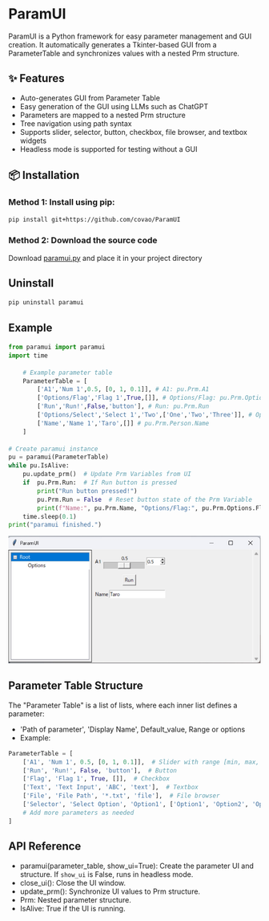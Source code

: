 # ParamUI

ParamUI is a Python framework for easy parameter management and GUI creation. It automatically generates a Tkinter-based GUI from a ParameterTable and synchronizes values with a nested Prm structure.

## ✨ Features
- Auto-generates GUI from Parameter Table
- Easy generation of the GUI using LLMs such as ChatGPT
- Parameters are mapped to a nested Prm structure
- Tree navigation using path syntax
- Supports slider, selector, button, checkbox, file browser, and textbox widgets
- Headless mode is supported for testing without a GUI

## 📦 Installation
### Method 1: Install using pip:
```bash
pip install git+https://github.com/covao/ParamUI
```
### Method 2: Download the source code
Download [paramui.py](./paramui/paramui.py) and place it in your project directory

## Uninstall
```bash
pip uninstall paramui
```

## Example
~~~python
from paramui import paramui
import time

    # Example parameter table
    ParameterTable = [
        ['A1','Num 1',0.5, [0, 1, 0.1]], # A1: pu.Prm.A1
        ['Options/Flag','Flag 1',True,[]], # Options/Flag: pu.Prm.Options.Flag
        ['Run','Run!',False,'button'], # Run: pu.Prm.Run
        ['Options/Select','Select 1','Two',['One','Two','Three']], # Options/Select: pu.Prm.Options.Select
        ['Name','Name 1','Taro',[]] # pu.Prm.Person.Name
    ]

# Create paramui instance
pu = paramui(ParameterTable)
while pu.IsAlive:
    pu.update_prm()  # Update Prm Variables from UI
    if  pu.Prm.Run:  # If Run button is pressed
        print("Run button pressed!")
        pu.Prm.Run = False  # Reset button state of the Prm Variable
        print(f"Name:", pu.Prm.Name, "Options/Flag:", pu.Prm.Options.Flag, "A1:", pu.Prm.A1)
    time.sleep(0.1)
print("paramui finished.")
~~~

![ParamUI Example](./paramui_example.gif)

## Parameter Table Structure
The "Parameter Table" is a list of lists, where each inner list defines a parameter:
- 'Path of parameter', 'Display Name', Default_value, Range or options
- Example:
```python
ParameterTable = [
    ['A1', 'Num 1', 0.5, [0, 1, 0.1]],  # Slider with range [min, max, step]
    ['Run', 'Run!', False, 'button'],  # Button
    ['Flag', 'Flag 1', True, []],  # Checkbox
    ['Text', 'Text Input', 'ABC', 'text'],  # Textbox
    ['File', 'File Path', '*.txt', 'file'],  # File browser
    ['Selector', 'Select Option', 'Option1', ['Option1', 'Option2', 'Option3']],  # Selector with options
    # Add more parameters as needed
]
```
 
## API Reference
- paramui(parameter_table, show_ui=True): Create the parameter UI and structure. If `show_ui` is False, runs in headless mode.
- close_ui(): Close the UI window.
- update_prm(): Synchronize UI values to Prm structure.
- Prm: Nested parameter structure.
- IsAlive: True if the UI is running.

